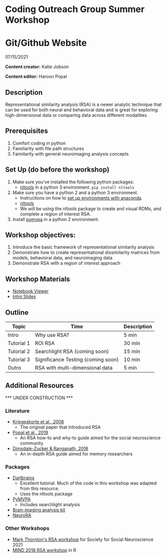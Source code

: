 # Coding Outreach Group Summer Workshop
# Git/Github Website
07/15/2021

__**Content creator:**__ Katie Jobson

__**Content editor:**__ Haroon Popal


## Description
Representational similarity analysis (RSA) is a newer analytic technique that can be used for both neural and behavioral data and is great for exploring high-dimensional data or comparing data across different modalities.

## Prerequisites
1. Comfort coding in python
2. Familiarity with file path structures
3. Faimilarity with general neuroimaging analysis concepts

## Set Up (do before the workshop)
1. Make sure you've installed the following python packages:
    - [nltools](https://nltools.org/install.html) in a python 3 environment. `pip install nltools`
2. Make sure you have a python 2 and a python 3 environment.
    - Instructions on how to [set up environments with anaconda](https://docs.anaconda.com/anaconda/user-guide/tasks/switch-environment/).
    - [nltools](https://nltools.org/install.html) 
    - We will be using the nltools package to create and visual RDMs, and complete a region of interest RSA.
3. Install [pymvpa](pymvpa.org/installation.html) in a python 2 environment.
    
## Workshop objectives:
1. Introduce the basic framework of representational similarity analysis 
2. Demonstrate how to create representational dissimilarity matrices from models, behavioral data, and neuroimaging data
3. Demonstrate RSA with a region of interest approach

## Workshop Materials
- [Notebook Viewer](https://tu-coding-outreach-group.github.io/cog_summer_workshops_2021/rsa/index.html)
- [Intro Slides](https://github.com/TU-Coding-Outreach-Group/cog_summer_workshops_2021/blob/main/rsa/rsa_intro-COG2021.pdf)

## Outline
| Topic | Time | Description |
| --- | --- | --- |
| Intro | Why use RSA? | 5 min |
| Tutorial 1 | ROI RSA | 30 min |
| Tutorial 2 | Searchlight RSA (coming soon) | 15 min |
| Tutorial 3 | Significance Testing (coming soon) | 10 min |
| Outro | RSA with multi-dimensional data | 5 min |

## Additional Resources
*** UNDER CONSTRUCTION ***

### Literature
- [Kriegeskorte et al., 2008](https://www.frontiersin.org/articles/10.3389/neuro.06.004.2008/full?utm_source=FWEB&utm_medium=NBLOG&utm_campaign=ECO_10YA_top-research)
    - The original paper that introduced RSA
- [Popal et al., 2019](https://academic.oup.com/scan/article/14/11/1243/5693905)
    - An RSA how-to and why-to guide aimed for the social neuroscience community
- [Dimsdale-Zucker & Ranganath, 2018](http://hrz-website.s3.amazonaws.com/papers/dimsdale-zucker_ranganath_2018_published-chapter.pdf)
    - An in-depth RSA guide aimed for memory researchers

### Packages
- [Dartbrains](https://dartbrains.org/content/RSA.html)
    - Excellent tutorial. Much of the code in this workshop was adapted from this resource.
    - Uses the nltools package
- [PyMVPA](http://www.pymvpa.org/examples/rsa_fmri.html)
    - Includes searchlight analysis
- [Brain imaging analysis kit](https://brainiak.org/tutorials/06-rsa/)
- [NeuroRA](https://neurora.github.io/NeuroRA/)

### Other Workshops
- [Mark Thornton's RSA workshop](https://colab.research.google.com/drive/1UEtFr-oJisRzl8BmzbNdMZZ7-Of0gLcH?usp=sharing) for Society for Social Neuroscience 2021
- [MIND 2018 RSA workshop](https://github.com/markallenthornton/mind_2018/tree/master/tutorials/representational_similarity) in R


